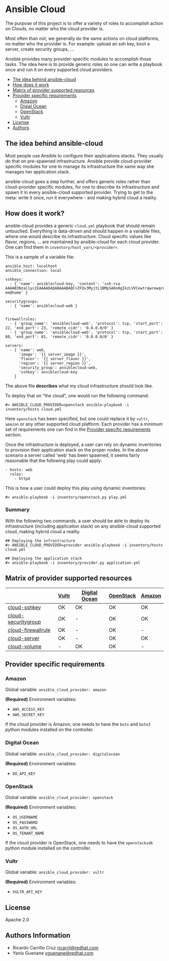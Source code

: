 # Ansible Cloud

The purpose of this project is to offer a variety of roles to accomplish action on Clouds, no matter who the cloud provider is.

Most often than not, we generally do the same actions on cloud platforms, no matter who the provider is. For example: upload an ssh key, boot a server, create security groups, ...

Ansible provides many provider-specific modules to accomplish those tasks. The idea here is to provide generic roles so one can write a playbook once and run it on every supported cloud providers.

- [The idea behind ansible-cloud](#the-idea-behind-ansible-cloud)
- [How does it work](#how-does-it-work)
- [Matrix of provider supported resources](#matrix-of-provider-supported-resources)
- [Provider specific requirements](#provider-specific-requirements)
  * [Amazon](#amazon)
  * [Digial Ocean](#digital-ocean)
  * [OpenStack](#openstack)
  * [Vultr](#vultr)
- [License](#license)
- [Authors](#authors-information)

## The idea behind ansible-cloud

Most people use Ansible to configure their applications stacks. They usually do that on pre-spawned infrastructure.
Ansible provide cloud-provider specific modules for one to manage its infrastructure the same way she manages her application stack.

ansible-cloud goes a step further, and offers generic roles rather than cloud-provider specific modules, for one to describe its infrastructure and spawn it in every ansible-cloud supported provider. Trying to get to the meta: write it once, run it everywhere - and making hybrid cloud a reality.

## How does it work?

ansible-cloud provides a generic `cloud.yml` playbook that should remain untouched. Everything is data-driven and should happen in a variable files, where one would describe its infrastructure. Cloud specific values like flavor, regions, ... are maintained by ansible-cloud for each cloud provider. One can find them in `inventory/host_vars/<provider>`.

This is a sample of a variable file:

```
ansible_host: localhost
ansible_connection: local

sshkeys:
  - { 'name': ansiblecloud-key, 'content': 'ssh-rsa AAAAB3NzaC1yc2EAAAADAQABAAABAQC+ZFQv3MyjtL1BMpSA0o0gIkzLVVCewtrqwrewqrewqrqNowQ7FSvVWUdAbTq00U7Xzak1ANIYLJyn+0r7olsdG4XEiUR0dqgC99kbT/QhY5mLe5lpl7JUjW9ctn00hNmt+TswpatCKWPNwdeAJT2ERynZaqPobENgvIq7jfOFWQIVew7qFeZygxsPVn36EUr2Cdq7Nb7U0XFXh3x1p0v0+MbL4tiJwPlMAGvFTKIMt+EaA+AsRIxiOo9CMk5ZuOl9pT8h5vNuEOcvS0qx4v44EAD2VOsCVCcrPNMcpuSzZP8dRTGU9wRREAWXngD0Zq9YJMH38VTxHiskoBw1NnPz me@home' }

securitygroups:
  - { 'name': ansiblecloud-web }


firewallrules:
  - { 'group_name': 'ansiblecloud-web', 'protocol': tcp, 'start_port': 22, 'end_port': 23, 'remote_cidr': '0.0.0.0/0' }
  - { 'group_name': 'ansiblecloud-web', 'protocol': tcp, 'start_port': 80, 'end_port': 81, 'remote_cidr': '0.0.0.0/0' }

servers:
  - { 'name': web,
      'image': '{{ server_image }}',
      'flavor': '{{ server_flavor }}',
      'region': '{{ server_region }}',
      'security_group': ansiblecloud-web,
      'sshkey': ansiblecloud-key
    }
```

The above file **describes** what my cloud infrastructure should look like.

To deploy that on "the cloud", one would run the following command:

```
#> ANSIBLE_CLOUD_PROVIDER=openstack ansible-playbook -i inventory/hosts cloud.yml
```

Here `openstack` has been specified, but one could replace it by `vultr`, `amazon` or any other supported cloud platform.
Each provider has a minimum set of requirements one can find in the [Provider specific requirements](#provider-specific-requirements) section.

Once the infrastructure is deployed, a user can rely on dynamic inventories to provision their application stack on the proper nodes.
In the above scenario a server called 'web' has been spawned, it seems fairly reasonable that the following play could apply:

```
- hosts: web
  roles:
    - httpd
```

This is how a user could deploy this play using dynamic inventories:

```
#> ansible-playbook -i inventory/openstack.py play.yml
```

### Summary

With the following two commands, a user should be able to deploy its infrastructure (including application stack) on any ansible-cloud supported cloud,
making hybrid cloud a reality.

```
## Deploying the infrastructure
#> ANSIBLE_CLOUD_PROVIDER=provider ansible-playbook -i inventory/hosts cloud.yml

## Deploying the application stack
#> ansible-playbook -i inventory/provider.py application.yml
```

## Matrix of provider supported resources

|                                                                                       | [Vultr](https://www.vultr.com) | [Digital Ocean](https://www.digitalocean.com) | [OpenStack](https://www.openstack.org/) | [Amazon](https://aws.amazon.com) |
| ------------------------------------------------------------------------------------- | ------------------------------ | --------------------------------------------- | --------------------------------------- | -------------------------------- |
| [cloud-sshkey](https://github.com/redhat-cip/ansible-role-cloud-sshkey)               | OK                             | OK                                            | OK                                      | OK                               |
| [cloud-securitygroup](https://github.com/redhat-cip/ansible-role-cloud-securitygroup) | OK                             | -                                             | OK                                      | OK                               |
| [cloud-firewallrule](https://github.com/redhat-cip/ansible-role-cloud-firewallrule)   | OK                             | -                                             | OK                                      | -                                |
| [cloud-server](https://github.com/redhat-cip/ansible-role-cloud-server)               | OK                             | -                                             | OK                                      | OK                               |
| [cloud-volume](https://github.com/redhat-cip/ansible-role-cloud-volume)               | -                              | OK                                             | OK                                      | -                                |

## Provider specific requirements

### Amazon

Global variable: `ansible_cloud_provider: amazon`

**(Required)** Environment variables:

  * `AWS_ACCESS_KEY`
  * `AWS_SECRET_KEY`

If the cloud provider is Amazon, one needs to have the `boto` and `boto3` python modules installed on the controller.

### Digital Ocean

Global variable: `ansible_cloud_provider: digitalocean`

**(Required)** Environment variables:

  * `DO_API_KEY`

### OpenStack

Global variable: `ansible_cloud_provider: openstack`

**(Required)** Environment variables:

  * `OS_USERNAME`
  * `OS_PASSWORD`
  * `OS_AUTH_URL`
  * `OS_TENANT_NAME`

If the cloud provider is OpenStack, one needs to have the `openstacksdk` python module installed on the controller.


### Vultr

Global variable: `ansible_cloud_provider: vultr`

**(Required)** Environment variables:

  * `VULTR_API_KEY`

## License

Apache 2.0

## Authors Information

  - Ricardo Carrillo Cruz  <ricarril@redhat.com>
  - Yanis Guenane  <yguenane@redhat.com>
